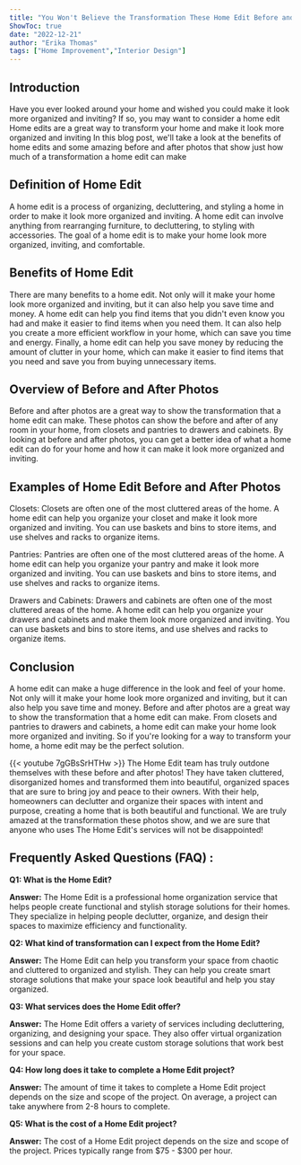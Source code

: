 ```yaml
---
title: "You Won't Believe the Transformation These Home Edit Before and After Photos Show!"
ShowToc: true 
date: "2022-12-21"
author: "Erika Thomas" 
tags: ["Home Improvement","Interior Design"]
---
```

## Introduction

Have you ever looked around your home and wished you could make it look more organized and inviting? If so, you may want to consider a home edit Home edits are a great way to transform your home and make it look more organized and inviting In this blog post, we'll take a look at the benefits of home edits and some amazing before and after photos that show just how much of a transformation a home edit can make 

## Definition of Home Edit

A home edit is a process of organizing, decluttering, and styling a home in order to make it look more organized and inviting. A home edit can involve anything from rearranging furniture, to decluttering, to styling with accessories. The goal of a home edit is to make your home look more organized, inviting, and comfortable.

## Benefits of Home Edit

There are many benefits to a home edit. Not only will it make your home look more organized and inviting, but it can also help you save time and money. A home edit can help you find items that you didn't even know you had and make it easier to find items when you need them. It can also help you create a more efficient workflow in your home, which can save you time and energy. Finally, a home edit can help you save money by reducing the amount of clutter in your home, which can make it easier to find items that you need and save you from buying unnecessary items.

## Overview of Before and After Photos

Before and after photos are a great way to show the transformation that a home edit can make. These photos can show the before and after of any room in your home, from closets and pantries to drawers and cabinets. By looking at before and after photos, you can get a better idea of what a home edit can do for your home and how it can make it look more organized and inviting.

## Examples of Home Edit Before and After Photos

Closets: Closets are often one of the most cluttered areas of the home. A home edit can help you organize your closet and make it look more organized and inviting. You can use baskets and bins to store items, and use shelves and racks to organize items.

Pantries: Pantries are often one of the most cluttered areas of the home. A home edit can help you organize your pantry and make it look more organized and inviting. You can use baskets and bins to store items, and use shelves and racks to organize items.

Drawers and Cabinets: Drawers and cabinets are often one of the most cluttered areas of the home. A home edit can help you organize your drawers and cabinets and make them look more organized and inviting. You can use baskets and bins to store items, and use shelves and racks to organize items.

## Conclusion

A home edit can make a huge difference in the look and feel of your home. Not only will it make your home look more organized and inviting, but it can also help you save time and money. Before and after photos are a great way to show the transformation that a home edit can make. From closets and pantries to drawers and cabinets, a home edit can make your home look more organized and inviting. So if you're looking for a way to transform your home, a home edit may be the perfect solution.

{{< youtube 7gGBsSrHTHw >}} 
The Home Edit team has truly outdone themselves with these before and after photos! They have taken cluttered, disorganized homes and transformed them into beautiful, organized spaces that are sure to bring joy and peace to their owners. With their help, homeowners can declutter and organize their spaces with intent and purpose, creating a home that is both beautiful and functional. We are truly amazed at the transformation these photos show, and we are sure that anyone who uses The Home Edit's services will not be disappointed!

## Frequently Asked Questions (FAQ) :
**Q1: What is the Home Edit?**

**Answer:** The Home Edit is a professional home organization service that helps people create functional and stylish storage solutions for their homes. They specialize in helping people declutter, organize, and design their spaces to maximize efficiency and functionality.

**Q2: What kind of transformation can I expect from the Home Edit?**

**Answer:** The Home Edit can help you transform your space from chaotic and cluttered to organized and stylish. They can help you create smart storage solutions that make your space look beautiful and help you stay organized.

**Q3: What services does the Home Edit offer?**

**Answer:** The Home Edit offers a variety of services including decluttering, organizing, and designing your space. They also offer virtual organization sessions and can help you create custom storage solutions that work best for your space.

**Q4: How long does it take to complete a Home Edit project?**

**Answer:** The amount of time it takes to complete a Home Edit project depends on the size and scope of the project. On average, a project can take anywhere from 2-8 hours to complete.

**Q5: What is the cost of a Home Edit project?**

**Answer:** The cost of a Home Edit project depends on the size and scope of the project. Prices typically range from $75 - $300 per hour.



